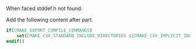 
When faced stddef.h not found:

Add the following content after <project> part. 
`````` cmake
if(CMAKE_EXPORT_COMPILE_COMMANDS)
    set(CMAKE_CXX_STANDARD_INCLUDE_DIRECTORIES ${CMAKE_CXX_IMPLICIT_INCLUDE_DIRECTORIES})
endif()
``````
